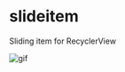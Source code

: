 # slideitem
Sliding item for RecyclerView

![gif](https://github.com/qq542529039/slideitem/raw/master/slideitem.gif)

 
